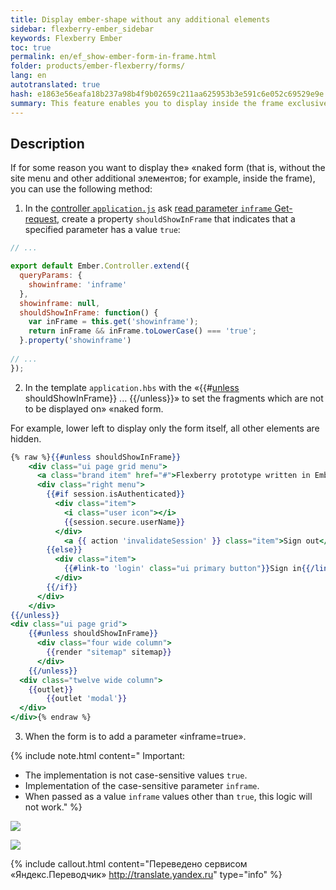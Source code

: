 ```yaml
---
title: Display ember-shape without any additional elements
sidebar: flexberry-ember_sidebar
keywords: Flexberry Ember
toc: true
permalink: en/ef_show-ember-form-in-frame.html
folder: products/ember-flexberry/forms/
lang: en
autotranslated: true
hash: e1863e56eafa18b237a98b4f9b02659c211aa625953b3e591c6e052c69529e9e
summary: This feature enables you to display inside the frame exclusively ember-form without a menu and other additional elements.
---
```


## Description

If for some reason you want to display the» «naked form (that is, without the site menu and other additional элементов; for example, inside the frame), you can use the following method:

1. In the [controller `application.js`](ef_controller.html) ask [read parameter `inframe` Get-request](http://guides.emberjs.com/v2.4.0/routing/query-params/), create a property `shouldShowInFrame` that indicates that a specified parameter has a value `true`:

```javascript
// ... 

export default Ember.Controller.extend({
  queryParams: {
    showinframe: 'inframe'
  },
  showinframe: null,
  shouldShowInFrame: function() {
    var inFrame = this.get('showinframe');
    return inFrame && inFrame.toLowerCase() === 'true';
  }.property('showinframe')
  
// ... 
});
```

2. In the template `application.hbs` with the «&#0123;&#0123;#[unless](http://guides.emberjs.com/v2.4.0/templates/conditionals/) shouldShowInFrame&#0125;&#0125; ... &#0123;&#0123;/unless&#0125;&#0125;» to set the fragments which are not to be displayed on» «naked form.

For example, lower left to display only the form itself, all other elements are hidden.

```hbs
{% raw %}{{#unless shouldShowInFrame}}
	<div class="ui page grid menu">
	  <a class="brand item" href="#">Flexberry prototype written in Ember.js</a>
	  <div class="right menu">
		{{#if session.isAuthenticated}}
		  <div class="item">
			<i class="user icon"></i>
			{{session.secure.userName}}
		  </div>
			<a {{ action 'invalidateSession' }} class="item">Sign out</a>
		{{else}}
		  <div class="item">
			{{#link-to 'login' class="ui primary button"}}Sign in{{/link-to}}
		  </div>
		{{/if}}
	  </div>
	</div>
{{/unless}}
<div class="ui page grid">
	{{#unless shouldShowInFrame}}
	  <div class="four wide column">
		{{render "sitemap" sitemap}}
	  </div>
	{{/unless}}
  <div class="twelve wide column">
    {{outlet}}
		{{outlet 'modal'}}
  </div>
</div>{% endraw %}
```

3. When the form is to add a parameter «inframe=true».

{% include note.html content="
Important:

* The implementation is not case-sensitive values `true`.
* Implementation of the case-sensitive parameter `inframe`.
* When passed as a value `inframe` values other than `true`, this logic will not work."
%}

![](/images/pages/img/page/ShowEmberFormInFrame/EmptyEmberForm.png)

![](/images/pages/img/page/ShowEmberFormInFrame/FullEmberForm.png)



{% include callout.html content="Переведено сервисом «Яндекс.Переводчик» <http://translate.yandex.ru>" type="info" %}